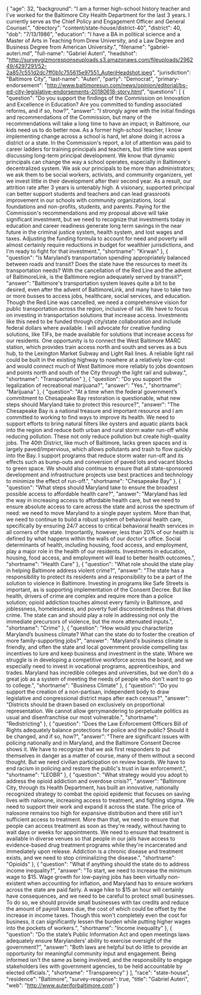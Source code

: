 {
  "age": 32,
  "background": "I am a former high-school history teacher and I've worked for the Baltimore City Health Department for the last 3 years. I currently serve as the Chief Policy and Engagement Officer and General Counsel.",
  "directory": "content/state-house/district-40",
  "district": 40,
  "dob": "7/13/1986",
  "education": "I have a BA in political science and a Master of Arts in Teaching from Drew University, and a Law Degree and Business Degree from American University.",
  "filename": "gabriel-auteri.md",
  "full-name": "Gabriel Auteri",
  "headshot": "http://surveygizmoresponseuploads.s3.amazonaws.com/fileuploads/296249/4297291/52-2a857c551d2dc7ff0b1c755615e97551_AuteriHeadshot.jpeg",
  "jurisdiction": "Baltimore City",
  "last-name": "Auteri",
  "party": "Democrat",
  "primary-endorsement": "http://www.baltimoresun.com/news/opinion/editorial/bs-ed-city-legislative-endorsements-20180618-story.html",
  "questions": [
    {
      "question": "Do you support the findings of the Commission on Innovation and Excellence in Education? Are you committed to funding associated reforms, and if so, how?",
      "answer": "I strongly agree with the initial findings and recommendations of the Commission, but many of the recommendations will take a long time to have an impact; in Baltimore, our kids need us to do better now.   As a former high-school teacher, I know implementing change across a school is hard, let alone doing it across a district or a state. In the Commission's report, a lot of attention was paid to career ladders for training principals and teachers, but little time was spent discussing long-term principal development. We know that dynamic principals can change the way a school operates, especially in Baltimore's decentralized system. We ask our principals to be more than administrators; we ask them to be social workers, activists, and community organizers, yet we invest little in their development after their second year. As a result, our attrition rate after 3 years is untenably high. A visionary, supported principal can better support students and teachers and can lead grassroots improvement in our schools with community organizations, local foundations and non-profits, students, and parents.   Paying for the Commission's recommendations and my proposal above will take significant investment, but we need to recognize that investments today in education and career readiness generate long term savings in the near future in the criminal justice system, health system, and lost wages and taxes. Adjusting the funding formula to account for need and poverty will almost certainly require reductions in budget for wealthier jurisdictions, and I'm ready to fight for that investment.",
      "shortname": "Kirwan"
    },
    {
      "question": "Is Maryland’s transportation spending appropriately balanced between roads and transit? Does the state have the resources to meet its transportation needs? With the cancellation of the Red Line and the advent of BaltimoreLink, is the Baltimore region adequately served by transit?",
      "answer": "Baltimore's transportation system leaves quite a bit to be desired, even after the advent of BaltimoreLink, and many have to take two or more busses to access jobs, healthcare, social services, and education. Though the Red Line was cancelled, we need a comprehensive vision for public transportation across the region, inclusive of rail. We have to focus on investing in transportation solutions that increase access. Investments like this need to be funded through city/state collaboration and include federal dollars where available. I will advocate for creative funding solutions, like TIFs, be made available for solutions that increase access for our residents.   One opportunity is to connect the West Baltimore MARC station, which provides train access north and south and serves as a bus hub, to the Lexington Market Subway and Light Rail lines. A reliable light rail could be built in the existing highway to nowhere at a relatively low-cost and would connect much of West Baltimore more reliably to jobs downtown and points north and south of the City through the light rail and subway.",
      "shortname": "Transportation"
    },
    {
      "question": "Do you support the legalization of recreational marijuana?",
      "answer": "Yes.",
      "shortname": "Marijuana"
    },
    {
      "question": "At a time when the federal government’s commitment to Chesapeake Bay restoration is questionable, what new steps should Maryland take to protect this resource?",
      "answer": "The Chesapeake Bay is a national treasure and important resource and I am committed to working to find ways to improve its health. We need to support efforts to bring natural filters like oysters and aquatic plants back into the region and reduce both urban and rural storm water run-off while reducing pollution. These not only reduce pollution but create high-quality jobs.  The 40th District, like much of Baltimore, lacks green spaces and is largely paved/impervious, which allows pollutants and trash to flow quickly into the Bay. I support programs that reduce storm water run-off and its effects such as bump-outs and conversion of paved lots and vacant blocks to green space. We should also continue to ensure that all state-sponsored development and infrastructure projects use best practices and technology to minimize the effect of run-off.",
      "shortname": "Chesapeake Bay"
    },
    {
      "question": "What steps should Maryland take to ensure the broadest possible access to affordable health care?",
      "answer": "Maryland has led the way in increasing access to affordable health care, but we need to ensure absolute access to care across the state and across the spectrum of need: we need to move Maryland to a single payer system. More than that, we need to continue to build a robust system of behavioral health care, specifically by ensuring 24/7 access to critical behavioral health services in all corners of the state.  Importantly, however, less than 20% of our health is defined by what happens within the walls of our doctor's office. Social determinants of health, including housing, food access, and employment, play a major role in the health of our residents. Investments in education, housing, food access, and employment will lead to better health outcomes.",
      "shortname": "Health Care"
    },
    {
      "question": "What role should the state play in helping Baltimore address violent crime?",
      "answer": "The state has a responsibility to protect its residents and a responsibility to be a part of the solution to violence in Baltimore. Investing in programs like Safe Streets is important, as is supporting implementation of the Consent Decree. But like health, drivers of crime are complex and require more than a police solution; opioid addiction touches almost every family in Baltimore, and joblessness, homelessness, and poverty fuel disconnectedness that drives crime. The state can and should play a role in addressing not only the immediate precursors of violence, but the more attenuated inputs.",
      "shortname": "Crime"
    },
    {
      "question": "How would you characterize Maryland’s business climate? What can the state do to foster the creation of more family-supporting jobs?",
      "answer": "Maryland's business climate is friendly, and often the state and local government provide compelling tax incentives to lure and keep business and investment in the state. Where we struggle is in developing a competitive workforce across the board, and we especially need to invest in vocational programs, apprenticeships, and trades. Maryland has incredible colleges and universities, but we don't do a great job as a system of meeting the needs of people who don't want to go to college.",
      "shortname": "Business Climate"
    },
    {
      "question": "Do you support the creation of a non-partisan, independent body to draw legislative and congressional district maps after each census?",
      "answer": "Districts should be drawn based on exclusively on proportional representation. We cannot allow gerrymandering to perpetuate politics as usual and disenfranchise our most vulnerable.",
      "shortname": "Redistricting"
    },
    {
      "question": "Does the Law Enforcement Officers Bill of Rights adequately balance protections for police and the public? Should it be changed, and if so, how?",
      "answer": "There are significant issues with policing nationally and in Maryland, and the Baltimore Consent Decree shows it. We have to recognize that we ask first responders to put themselves in danger as a matter of course, many of them without a second thought. But we need civilian participation on review boards. We have to end racism in policing and restore the public's trust in law enforcement.",
      "shortname": "LEOBR"
    },
    {
      "question": "What strategy would you adopt to address the opioid addiction and overdose crisis?",
      "answer": "Baltimore City, through its Health Department, has built an innovative, nationally recognized strategy to combat the opioid epidemic that focuses on saving lives with naloxone, increasing access to treatment, and fighting stigma. We need to support their work and expand it across the state. The price of naloxone remains too high for expansive distribution and there still isn't sufficient access to treatment. More than that, we need to ensure that people can access treatment as soon as they're ready, without having to wait days or weeks for appointments. We need to ensure that treatment is available in diverse venues so that people in our jails have access to evidence-based drug treatment programs while they're incarcerated and immediately upon release.  Addiction is a chronic disease and treatment exists, and we need to stop criminalizing the disease.",
      "shortname": "Opioids"
    },
    {
      "question": "What if anything should the state do to address income inequality?",
      "answer": "To start, we need to increase the minimum wage to $15. Wage growth for low-paying jobs has been virtually non-existent when accounting for inflation, and Maryland has to ensure workers across the state are paid fairly. A wage hike to $15 an hour will certainly have consequences, and we need to be careful to protect small businesses. To do so, we should provide small businesses with tax credits and reduce the amount of payroll taxes due, the cost of which could be offset by the increase in income taxes. Though this won't completely even the cost for business, it can significantly lessen the burden while putting higher wages into the pockets of workers.",
      "shortname": "Income inequality"
    },
    {
      "question": "Do the state’s Public Information Act and open meetings laws adequately ensure Marylanders’ ability to exercise oversight of the government?",
      "answer": "Both laws are helpful but do little to provide an opportunity for meaningful community input and engagement. Being informed isn't the same as being involved, and the responsibility to engage stakeholders lies with government agencies, to be held accountable by elected officials.",
      "shortname": "Transparency"
    }
  ],
  "race": "state-house",
  "residence": "Baltimore",
  "survey-response": true,
  "title": "Gabriel Auteri",
  "web": "http://www.auteriforbaltimore.com"
}
